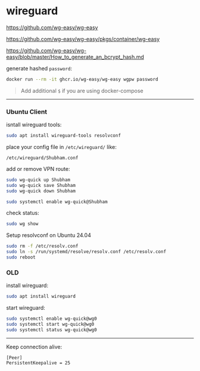 # wireguard

https://github.com/wg-easy/wg-easy

https://github.com/wg-easy/wg-easy/pkgs/container/wg-easy

https://github.com/wg-easy/wg-easy/blob/master/How_to_generate_an_bcrypt_hash.md

generate hashed `password`:
```bash
docker run --rm -it ghcr.io/wg-easy/wg-easy wgpw password
```
> Add additional `$` if you are using docker-compose

---

### Ubuntu Client

isntall wireguard tools:
```bash
sudo apt install wireguard-tools resolvconf
```

place your config file in `/etc/wireguard/` like:
```
/etc/wireguard/Shubham.conf
```

add or remove VPN route:
```bash
sudo wg-quick up Shubham
sudo wg-quick save Shubham
sudo wg-quick down Shubham

sudo systemctl enable wg-quick@Shubham
```

check status:
```bash
sudo wg show
```

Setup resolvconf on Ubuntu 24.04
```bash
sudo rm -f /etc/resolv.conf
sudo ln -s /run/systemd/resolve/resolv.conf /etc/resolv.conf
sudo reboot
```

### OLD

install wireguard:
```bash
sudo apt install wireguard
```

start wireguard:
```bash
sudo systemctl enable wg-quick@wg0
sudo systemctl start wg-quick@wg0
sudo systemctl status wg-quick@wg0
```

---

Keep connection alive:
```
[Peer]
PersistentKeepalive = 25
```




